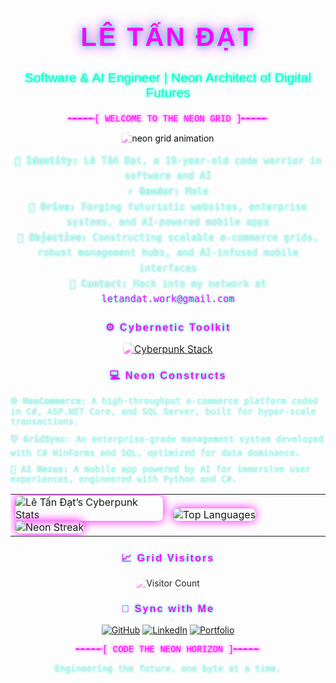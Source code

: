 <!-- Cyberpunk Header -->
<div align="center">
  <h1 style="font-family: 'Orbitron', sans-serif; color: #ff00ff; font-size: 3em; font-weight: 900; letter-spacing: 3px; text-transform: uppercase; text-shadow: 0 0 10px #00ffcc, 0 0 20px #ff00ff; animation: neon-flicker 1.5s infinite alternate;">
    Lê Tấn Đạt
  </h1>
  <h3 style="font-family: 'Orbitron', sans-serif; color: #00ffcc; font-weight: 500; font-size: 1.5em; text-shadow: 0 0 5px #00ffcc;">Software & AI Engineer | Neon Architect of Digital Futures</h3>
  <p style="font-family: 'Courier New', monospace; color: #ff00ff; font-size: 1em; text-shadow: 0 0 5px #ff00ff;">
    ╾╾╾╾╾[ WELCOME TO THE NEON GRID ]╾╾╾╾╾
  </p>
  <style>
    @keyframes neon-flicker { 0%, 19%, 21%, 23%, 25%, 54%, 56%, 100% { opacity: 1; } 20%, 24%, 55% { opacity: 0.7; } }
  </style>
</div>

<!-- Cyberpunk Snake Animation -->
<div align="center">
  <img src="https://raw.githubusercontent.com/platane/snk/main/assets/github-contribution-grid-snake-dark.svg" alt="neon grid animation" style="filter: hue-rotate(180deg) brightness(120%) contrast(150%); animation: glitch 2s infinite;">
  <style>
    @keyframes glitch { 0% { transform: translate(0); } 20% { transform: translate(-2px, 2px); } 40% { transform: translate(2px, -2px); } 60% { transform: translate(-2px, -2px); } 80% { transform: translate(2px, 2px); } 100% { transform: translate(0); } }
  </style>
</div>

<!-- Introduction Section -->
<div align="center">
  <p style="font-family: 'Roboto Mono', monospace; color: #e2e8f0; font-size: 1.1em; max-width: 700px; line-height: 1.6; text-shadow: 0 0 3px #00ffcc;">
    👾 <b>Identity:</b> Lê Tấn Đạt, a 19-year-old code warrior in software and AI<br>
    ⚡️ <b>Gender:</b> Male<br>
    💾 <b>Drive:</b> Forging futuristic websites, enterprise systems, and AI-powered mobile apps<br>
    🌌 <b>Objective:</b> Constructing scalable e-commerce grids, robust management hubs, and AI-infused mobile interfaces<br>
    📡 <b>Contact:</b> Hack into my network at <a href="mailto:letandat.work@gmail.com" style="color: #ff00ff; text-decoration: none;">letandat.work@gmail.com</a>
  </p>
</div>

<!-- Technologies Section -->
<div align="center">
  <h3 style="font-family: 'Orbitron', sans-serif; color: #ff00ff; font-weight: 700; letter-spacing: 2px; text-shadow: 0 0 5px #00ffcc;">⚙️ Cybernetic Toolkit</h3>
  <p style="transition: transform 0.3s;">
    <a href="https://skillicons.dev">
      <img src="https://skillicons.dev/icons?i=cs,html,css,js,python,sql,vscode,git,dotnet,sqlite&perline=10" alt="Cyberpunk Stack" style="filter: brightness(130%) saturate(150%) hue-rotate(200deg); transform: scale(1.1);">
    </a>
  </p>
</div>

<!-- Key Projects Section -->
<div align="center">
  <h3 style="font-family: 'Orbitron', sans-serif; color: #ff00ff; font-weight: 700; letter-spacing: 2px; text-shadow: 0 0 5px #00ffcc;">💻 Neon Constructs</h3>
  <ul style="font-family: 'Roboto Mono', monospace; color: #e2e8f0; text-align: left; max-width: 600px; list-style: none; padding: 0; text-shadow: 0 0 2px #00ffcc;">
    <li style="margin: 10px 0;">🌐 <b>NeoCommerce</b>: A high-throughput e-commerce platform coded in C#, ASP.NET Core, and SQL Server, built for hyper-scale transactions.</li>
    <li style="margin: 10px 0;">🛡️ <b>GridSync</b>: An enterprise-grade management system developed with C# WinForms and SQL, optimized for data dominance.</li>
    <li style="margin: 10px 0;">🧠 <b>AI Nexus</b>: A mobile app powered by AI for immersive user experiences, engineered with Python and C#.</li>
  </ul>
</div>

<!-- GitHub Stats -->
<p align="center">
  <table align="center">
    <tr>
      <td width="50%">
        <img src="https://github-readme-stats.vercel.app/api?username=LeDat1709&theme=transparent&show_icons=true&count_private=true&border_color=ff00ff&bg_color=0a0c1a&title_color=00ffcc&text_color=e2e8f0&icon_color=ff00ff" alt="Lê Tấn Đạt’s Cyberpunk Stats" style="border-radius: 8px; box-shadow: 0 0 15px #ff00ff;">
        <img src="https://github-readme-streak-stats.herokuapp.com/?user=LeDat1709&theme=transparent&hide_border=false&background=0a0c1a&stroke=ff00ff&ring=00ffcc&fire=ff00ff&currStreakNum=e2e8f0&sideNums=e2e8f0&currStreakLabel=00ffcc&sideLabels=00ffcc" alt="Neon Streak" style="border-radius: 8px; box-shadow: 0 0 15px #ff00ff;">
      </td>
      <td width="50%">
        <img src="https://github-readme-stats.anuraghazra1.vercel.app/api/top-langs/?username=LeDat1709&theme=transparent&hide_border=false&langs_count=8&border_color=ff00ff&bg_color=0a0c1a&title_color=00ffcc&text_color=e2e8f0" alt="Top Languages" style="border-radius: 8px; box-shadow: 0 0 15px #ff00ff;">
      </td>
    </tr>
  </table>
</p>

<!-- Visitor Counter -->
<div align="center">
  <h3 style="font-family: 'Orbitron', sans-serif; color: #ff00ff; font-weight: 700; letter-spacing: 2px; text-shadow: 0 0 5px #00ffcc;">📈 Grid Visitors</h3>
  <p>
    <img src="https://profile-counter.glitch.me/LeDat1709/count.svg" alt="Visitor Count" style="filter: brightness(150%) hue-rotate(180deg);">
  </p>
</div>

<!-- Connect Section -->
<div align="center">
  <h3 style="font-family: 'Orbitron', sans-serif; color: #ff00ff; font-weight: 700; letter-spacing: 2px; text-shadow: 0 0 5px #00ffcc;">🔗 Sync with Me</h3>
  <p>
    <a href="https://github.com/LeDat1709"><img src="https://img.shields.io/badge/GitHub-0a0c1a?style=flat&logo=github&logoColor=ff00ff&color=0a0c1a" alt="GitHub"></a>
    <a href="https://www.linkedin.com/in/letandat/"><img src="https://img.shields.io/badge/LinkedIn-0a0c1a?style=flat&logo=linkedin&logoColor=00ffcc&color=0a0c1a" alt="LinkedIn"></a>
    <a href="https://letandat.id.vn/"><img src="https://img.shields.io/badge/Portfolio-0a0c1a?style=flat&logo=firefox&logoColor=ff00ff&color=0a0c1a" alt="Portfolio"></a>
  </p>
</div>

<!-- Footer -->
<div align="center">
  <p style="font-family: 'Courier New', monospace; color: #ff00ff; font-size: 1em; text-shadow: 0 0 5px #ff00ff;">
    ╾╾╾╾╾[ CODE THE NEON HORIZON ]╾╾╾╾╾
  </p>
  <p style="font-family: 'Roboto Mono', monospace; color: #e2e8f0; font-size: 1em; text-shadow: 0 0 3px #00ffcc;">Engineering the future, one byte at a time.</p>
</div>
